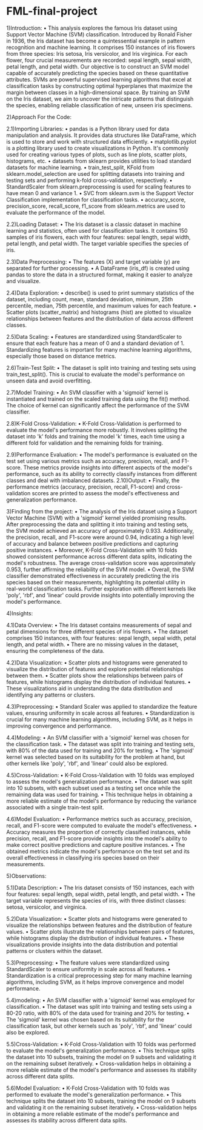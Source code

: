 # FML-final-project

1)Introduction:
•	This analysis explores the famous Iris dataset using Support Vector Machine (SVM) classification. Introduced by Ronald Fisher in 1936, the Iris dataset has become a quintessential example in pattern recognition and machine learning. It comprises 150 instances of iris flowers from three species: Iris setosa, Iris versicolor, and Iris virginica. For each flower, four crucial measurements are recorded: sepal length, sepal width, petal length, and petal width. Our objective is to construct an SVM model capable of accurately predicting the species based on these quantitative attributes. SVMs are powerful supervised learning algorithms that excel at classification tasks by constructing optimal hyperplanes that maximize the margin between classes in a high-dimensional space. By training an SVM on the Iris dataset, we aim to uncover the intricate patterns that distinguish the species, enabling reliable classification of new, unseen iris specimens.

2)Approach For the Code:

2.1)Importing Libraries:
•	pandas is a Python library used for data manipulation and analysis. It provides data structures like DataFrame, which is used to store and work with structured data efficiently.
•	matplotlib.pyplot is a plotting library used to create visualizations in Python. It's commonly used for creating various types of plots, such as line plots, scatter plots, histograms, etc.
•	datasets from sklearn provides utilities to load standard datasets for machine learning.
•	train_test_split, KFold from sklearn.model_selection are used for splitting datasets into training and testing sets and performing k-fold cross-validation, respectively.
•	StandardScaler from sklearn.preprocessing is used for scaling features to have mean 0 and variance 1.
•	SVC from sklearn.svm is the Support Vector Classification implementation for classification tasks.
•	accuracy_score, precision_score, recall_score, f1_score from sklearn.metrics are used to evaluate the performance of the model.

2.2)Loading Dataset:
•	The Iris dataset is a classic dataset in machine learning and statistics, often used for classification tasks. It contains 150 samples of iris flowers, each with four features: sepal length, sepal width, petal length, and petal width. The target variable specifies the species of iris.


2.3)Data Preprocessing:
•	The features (X) and target variable (y) are separated for further processing.
•	A DataFrame (iris_df) is created using pandas to store the data in a structured format, making it easier to analyze and visualize.

2.4)Data Exploration:
•	describe() is used to print summary statistics of the dataset, including count, mean, standard deviation, minimum, 25th percentile, median, 75th percentile, and maximum values for each feature.
•	Scatter plots (scatter_matrix) and histograms (hist) are plotted to visualize relationships between features and the distribution of data across different classes.


2.5)Data Scaling:
•	Features are standardized using StandardScaler to ensure that each feature has a mean of 0 and a standard deviation of 1. Standardizing features is important for many machine learning algorithms, especially those based on distance metrics.

2.6)Train-Test Split:
•	The dataset is split into training and testing sets using train_test_split(). This is crucial to evaluate the model's performance on unseen data and avoid overfitting.

2.7)Model Training:
•	An SVM classifier with a 'sigmoid' kernel is instantiated and trained on the scaled training data using the fit() method. The choice of kernel can significantly affect the performance of the SVM classifier.

2.8)K-Fold Cross-Validation:
•	K-Fold Cross-Validation is performed to evaluate the model's performance more robustly. It involves splitting the dataset into 'k' folds and training the model 'k' times, each time using a different fold for validation and the remaining folds for training.

2.9)Performance Evaluation:
•	The model's performance is evaluated on the test set using various metrics such as accuracy, precision, recall, and F1-score. These metrics provide insights into different aspects of the model's performance, such as its ability to correctly classify instances from different classes and deal with imbalanced datasets.
2.10)Output:
•	Finally, the performance metrics (accuracy, precision, recall, F1-score) and cross-validation scores are printed to assess the model's effectiveness and generalization performance.


3)Finding from the project: 
•	The analysis of the Iris dataset using a Support Vector Machine (SVM) with a 'sigmoid' kernel yielded promising results. After preprocessing the data and splitting it into training and testing sets, the SVM model achieved an accuracy of approximately 0.933. Additionally, the precision, recall, and F1-score were around 0.94, indicating a high level of accuracy and balance between positive predictions and capturing positive instances.
•	Moreover, K-Fold Cross-Validation with 10 folds showed consistent performance across different data splits, indicating the model's robustness. The average cross-validation score was approximately 0.953, further affirming the reliability of the SVM model.
•	Overall, the SVM classifier demonstrated effectiveness in accurately predicting the iris species based on their measurements, highlighting its potential utility in real-world classification tasks. Further exploration with different kernels like 'poly', 'rbf', and 'linear' could provide insights into potentially improving the model's performance.

4)Insights:

4.1)Data Overview:
•	The Iris dataset contains measurements of sepal and petal dimensions for three different species of iris flowers.
•	The dataset comprises 150 instances, with four features: sepal length, sepal width, petal length, and petal width.
•	There are no missing values in the dataset, ensuring the completeness of the data.


4.2)Data Visualization:
•	Scatter plots and histograms were generated to visualize the distribution of features and explore potential relationships between them.
•	Scatter plots show the relationships between pairs of features, while histograms display the distribution of individual features.
•	These visualizations aid in understanding the data distribution and identifying any patterns or clusters.

4.3)Preprocessing:
•	Standard Scaler was applied to standardize the feature values, ensuring uniformity in scale across all features.
•	Standardization is crucial for many machine learning algorithms, including SVM, as it helps in improving convergence and performance.

4.4)Modeling:
•	An SVM classifier with a 'sigmoid' kernel was chosen for the classification task.
•	The dataset was split into training and testing sets, with 80% of the data used for training and 20% for testing.
•	The 'sigmoid' kernel was selected based on its suitability for the problem at hand, but other kernels like 'poly', 'rbf', and 'linear' could also be explored.

4.5)Cross-Validation:
•	K-Fold Cross-Validation with 10 folds was employed to assess the model's generalization performance.
•	The dataset was split into 10 subsets, with each subset used as a testing set once while the remaining data was used for training.
•	This technique helps in obtaining a more reliable estimate of the model's performance by reducing the variance associated with a single train-test split.

4.6)Model Evaluation:
•	Performance metrics such as accuracy, precision, recall, and F1-score were computed to evaluate the model's effectiveness.
•	Accuracy measures the proportion of correctly classified instances, while precision, recall, and F1-score provide insights into the model's ability to make correct positive predictions and capture positive instances.
•	The obtained metrics indicate the model's performance on the test set and its overall effectiveness in classifying iris species based on their measurements.


5)Observations:

5.1)Data Description:
•	The Iris dataset consists of 150 instances, each with four features: sepal length, sepal width, petal length, and petal width.
•	The target variable represents the species of iris, with three distinct classes: setosa, versicolor, and virginica.

5.2)Data Visualization:
•	Scatter plots and histograms were generated to visualize the relationships between features and the distribution of feature values.
•	Scatter plots illustrate the relationships between pairs of features, while histograms display the distribution of individual features.
•	These visualizations provide insights into the data distribution and potential patterns or clusters within the dataset.

5.3)Preprocessing:
•	The feature values were standardized using StandardScaler to ensure uniformity in scale across all features.
•	Standardization is a critical preprocessing step for many machine learning algorithms, including SVM, as it helps improve convergence and model performance.

5.4)modeling:
•	An SVM classifier with a 'sigmoid' kernel was employed for classification.
•	The dataset was split into training and testing sets using a 80-20 ratio, with 80% of the data used for training and 20% for testing.
•	The 'sigmoid' kernel was chosen based on its suitability for the classification task, but other kernels such as 'poly', 'rbf', and 'linear' could also be explored.

5.5)Cross-Validation:
•	K-Fold Cross-Validation with 10 folds was performed to evaluate the model's generalization performance.
•	This technique splits the dataset into 10 subsets, training the model on 9 subsets and validating it on the remaining subset iteratively.
•	Cross-validation helps in obtaining a more reliable estimate of the model's performance and assesses its stability across different data splits.

5.6)Model Evaluation:
•	K-Fold Cross-Validation with 10 folds was performed to evaluate the model's generalization performance.
•	This technique splits the dataset into 10 subsets, training the model on 9 subsets and validating it on the remaining subset iteratively.
•	Cross-validation helps in obtaining a more reliable estimate of the model's performance and assesses its stability across different data splits.
